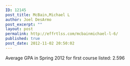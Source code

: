 ```yaml
---
ID: 12145
post_title: McBain,Michael L
author: Joel DesArmo
post_excerpt: ""
layout: post
permalink: http://effrtlss.com/mcbainmichael-l-6/
published: true
post_date: 2012-11-02 20:50:02
---
```

<p>Average GPA in Spring 2012 for first course listed: 2.596</p>